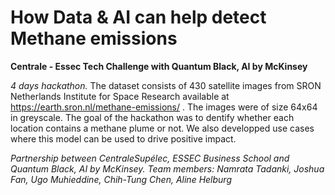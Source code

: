 # How Data & AI can help detect Methane emissions
**Centrale - Essec Tech Challenge with Quantum Black, AI by McKinsey**

*4 days hackathon.*
The dataset consists of 430 satellite images from SRON Netherlands Institute for Space Research available at https://earth.sron.nl/methane-emissions/ . The images were of size 64x64 in greyscale. The goal of the hackathon was to dentify whether each location contains a methane plume or not. We also developped use cases where this model can be used to drive positive impact. 

*Partnership between CentraleSupélec, ESSEC Business School and Quantum Black, AI by McKinsey.
Team members: Namrata Tadanki, Joshua Fan, Ugo Muhieddine, Chih-Tung Chen, Aline Helburg*
